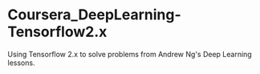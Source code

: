 # Coursera_DeepLearning-Tensorflow2.x
Using Tensorflow 2.x to solve problems from Andrew Ng's Deep Learning lessons.
